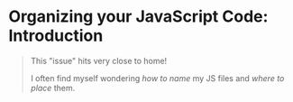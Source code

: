 # Organizing your JavaScript Code: Introduction

> This "issue" hits very close to home!
>
> I often find myself wondering _how to name_ my JS files and _where to place_ them.
